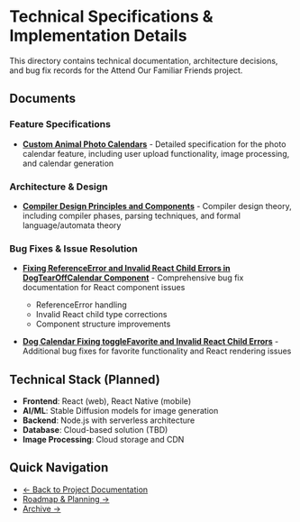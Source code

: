 # Technical Specifications & Implementation Details

This directory contains technical documentation, architecture decisions, and bug fix records for the Attend Our Familiar Friends project.

## Documents

### Feature Specifications
- **[Custom Animal Photo Calendars](Custom-Animal-Photo-Calendars.md)** - Detailed specification for the photo calendar feature, including user upload functionality, image processing, and calendar generation

### Architecture & Design
- **[Compiler Design Principles and Components](Compiler-Design-Principles-and-Components.md)** - Compiler design theory, including compiler phases, parsing techniques, and formal language/automata theory

### Bug Fixes & Issue Resolution
- **[Fixing ReferenceError and Invalid React Child Errors in DogTearOffCalendar Component](Fixing-ReferenceError-and-Invalid-React-Child-Errors-in-DogTearOffCalendar-Component.md)** - Comprehensive bug fix documentation for React component issues
  - ReferenceError handling
  - Invalid React child type corrections
  - Component structure improvements

- **[Dog Calendar Fixing toggleFavorite and Invalid React Child Errors](Dog-Calendar-Fixing-toggleFavorite-and-Invalid-React-Child-Errors.md)** - Additional bug fixes for favorite functionality and React rendering issues

## Technical Stack (Planned)

- **Frontend**: React (web), React Native (mobile)
- **AI/ML**: Stable Diffusion models for image generation
- **Backend**: Node.js with serverless architecture
- **Database**: Cloud-based solution (TBD)
- **Image Processing**: Cloud storage and CDN

## Quick Navigation

- [← Back to Project Documentation](../PROJECT.md)
- [Roadmap & Planning →](../roadmap/)
- [Archive →](../archive/)
